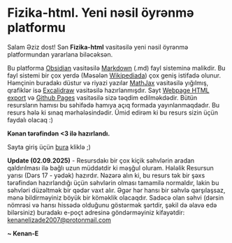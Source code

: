 # Fizika-html. Yeni nəsil öyrənmə platformu

Salam Əziz dost! Sən **Fizika-html** vasitəsilə yeni nəsil öyrənmə platformundan yararlana biləcəksən. 

Bu platforma [Obsidian](https://www.obsidian.md) vasitəsilə [Markdown](https://en.wikipedia.org/wiki/Markdown) (.md) fayl sisteminə malikdir. Bu fayl sistemi bir çox yerdə (Məsələn [Wikipediada](https://az.wikipedia.org/wiki/Ana_s%C9%99hif%C9%99)) çox geniş istifadə olunur. Həmçinin buradakı düstur və riyazi yazılar [MathJax](https://www.mathjax.org/) vasitəsilə yığılmış, qrafiklər isə [Excalidraw](https://excalidraw.com/) vasitəsilə hazırlanmışdır. Sayt  [Webpage HTML export](https://github.com/KosmosisDire/obsidian-webpage-export) və [Github Pages](https://pages.github.com/) vasitəsilə sizə təqdim edilməkdədir. Bütün resursların hamısı bu səhifədə hamıya açıq formada yayınlanmaqdadır.
Bu resurs hələ ki sınaq mərhələsindədir. Ümid edirəm ki bu resurs sizin üçün faydalı olacaq :)

**Kənan tərəfindən <3 ilə hazırlandı.**

Sayta giriş üçün [bura](https://kenan-e.github.io/fizika-html-resources/) kliklə ;)

**Update (02.09.2025)** - Resursdakı bir çox kiçik səhvlərin aradan qaldırılması ilə bağlı uzun müddətdir ki məşğul oluram. Hələlik Resursun yarısı (Dərs 17 - yədək) hazırdır. Nəzərə alın ki, bu resurs tək bir şəxs tərəfindən hazırlandığı üçün səhvlərin olması tamamilə normaldır, lakin bu səhvləri düzəltmək bir qədər vaxt alır. Əgər hər hansı bir səhvlə qarşılaşsaz, mənə bildirməyiniz böyük bir köməklik olacaqdır. Sadəcə olan səhvi (dərsin nömrəsi və hansı hissədə olduğunu göstərmək şərtdir, şəkil də əlavə edə bilərsiniz) buradakı e-poçt adresinə göndərməyiniz kifayətdir: kenanelizade2007@protonmail.com

**~ Kenan-E**
